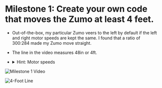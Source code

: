 # Milestone 1: Create your own code that moves the Zumo at least 4 feet.

* Out-of-the-box, my particular Zumo veers to the left by default if the left and right motor speeds are kept the same. I found that a ratio of 300:284 made my Zumo move straight.

* The line in the video measures 48in or 4ft.

* <details>
  <summary>Hint: Motor speeds</summary>
  
  ```
  Start out by testing with equal Left and Right Motor speeds.
  If the Zumo veers to the left, then the Left Motor should be given a higher speed.
  Else if the Zumo veers to the right, then the Right Motor should be given a higher speed.
  ```
</details>


![Milestone 1 Video](../Media/Milestone-1.gif)

![4-Foot Line](../Media/Line.png)
